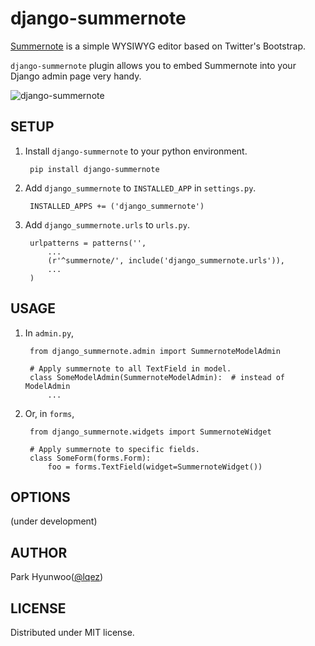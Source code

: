 django-summernote
=================

[Summernote](https://github.com/HackerWins/summernote) is a simple WYSIWYG editor based on Twitter's Bootstrap.

`django-summernote` plugin allows you to embed Summernote into your Django admin page very handy.

![django-summernote](https://raw.github.com/lqez/pastebin/master/img/django-summernote.png "Screenshot of django-summernote")



SETUP
-----

1. Install `django-summernote` to your python environment.

        pip install django-summernote

2. Add `django_summernote` to `INSTALLED_APP` in `settings.py`.

        INSTALLED_APPS += ('django_summernote')

3. Add `django_summernote.urls` to `urls.py`.

        urlpatterns = patterns('',
            ...
            (r'^summernote/', include('django_summernote.urls')),
            ...
        )

USAGE
-----

1. In `admin.py`,

        from django_summernote.admin import SummernoteModelAdmin

        # Apply summernote to all TextField in model.
        class SomeModelAdmin(SummernoteModelAdmin):  # instead of ModelAdmin
            ...

2. Or, in `forms`,

        from django_summernote.widgets import SummernoteWidget

        # Apply summernote to specific fields.
        class SomeForm(forms.Form):
            foo = forms.TextField(widget=SummernoteWidget())


OPTIONS
-------

(under development)


AUTHOR
------

Park Hyunwoo([@lqez](https://twitter.com/lqez))


LICENSE
-------

Distributed under MIT license.
